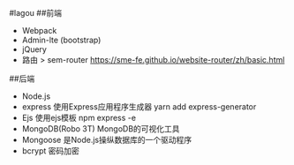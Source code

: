 #lagou
##前端
- Webpack
- Admin-lte (bootstrap)
- jQuery
- 路由 > sem-router https://sme-fe.github.io/website-router/zh/basic.html

##后端
- Node.js
- express 使用Express应用程序生成器 yarn add express-generator
- Ejs 使用ejs模板 npm express -e
- MongoDB(Robo 3T) MongoDB的可视化工具
- Mongoose 是Node.js操纵数据库的一个驱动程序
- bcrypt 密码加密  